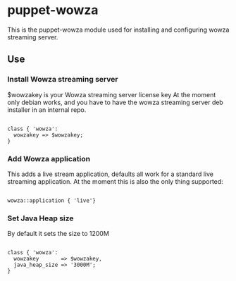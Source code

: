 # puppet-wowza

This is the puppet-wowza module used for installing and configuring wowza streaming server.

## Use

### Install Wowza streaming server

$wowzakey is your Wowza streaming server license key
At the moment only debian works, and you have to have the wowza streaming server deb installer in an internal repo.

<pre><code>
class { 'wowza':
  wowzakey => $wowzakey;
}
</code></pre>

### Add Wowza application

This adds a live stream application, defaults all work for a standard live streaming application. At the moment this is
also the only thing supported:

<pre><code>
wowza::application { 'live'}
</code></pre>

### Set Java Heap size

By default it sets the size to 1200M

<pre><code>
class { 'wowza':
  wowzakey       => $wowzakey,
  java_heap_size => '3000M';
}
</code></pre>
